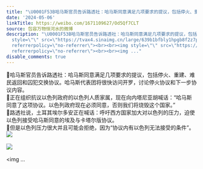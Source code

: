 ```yaml
---
title: "\U0001F53B哈马斯官员告诉路透社：哈马斯同意满足几项要求的提议，包括停火、重建、难民返回和囚犯交换协议。哈马斯代表团将很快访问开罗，讨论停火协议和下一步协议内..."
date: '2024-05-06'
linkTitle: https://weibo.com/1671109627/Od5Qf7CLT
source: 包容万物恒河水的微博
description: "\U0001F53B哈马斯官员告诉路透社：哈马斯同意满足几项要求的提议，包括停火、重建、难民返回和囚犯交换协议。哈马斯代表团将很快访问开罗，讨论停火协议和下一步协议内容。<br>\U0001F53B正在组织抗议以色列政府的以色列人质家属，现在向内塔尼亚胡喊话：“哈马斯同意了这项协议。以色列政府现在必须同意，否则我们将烧毁这个国家。”<br>\U0001F53B路透社说，土耳其埃尔多安正在喊话：呼吁西方国家加大对以色列的压力，迫使以色列接受哈马斯同意的埃及与卡塔尔版协议。<br>\U0001F53B但是以色列压力很大并且可能会拒绝，因为“协议内有以色列无法接受的条件”。<img
  style=\"\" src=\"https://tvax4.sinaimg.cn/large/639b1bfbly1hpgb8f2z7pj20zk0npap3.jpg\"
  referrerpolicy=\"no-referrer\"><br><br><img style=\"\" src=\"https://tvax1.sinaimg.cn/large/639b1bfbly1hpgb8hvf6xj20zk0npqis.jpg\"
  referrerpolicy=\"no-referrer\"><br><br><img ..."
disable_comments: true
---
```

🔻哈马斯官员告诉路透社：哈马斯同意满足几项要求的提议，包括停火、重建、难民返回和囚犯交换协议。哈马斯代表团将很快访问开罗，讨论停火协议和下一步协议内容。<br>🔻正在组织抗议以色列政府的以色列人质家属，现在向内塔尼亚胡喊话：“哈马斯同意了这项协议。以色列政府现在必须同意，否则我们将烧毁这个国家。”<br>🔻路透社说，土耳其埃尔多安正在喊话：呼吁西方国家加大对以色列的压力，迫使以色列接受哈马斯同意的埃及与卡塔尔版协议。<br>🔻但是以色列压力很大并且可能会拒绝，因为“协议内有以色列无法接受的条件”。<img style="" src="https://tvax4.sinaimg.cn/large/639b1bfbly1hpgb8f2z7pj20zk0npap3.jpg" referrerpolicy="no-referrer"><br><br><img style="" src="https://tvax1.sinaimg.cn/large/639b1bfbly1hpgb8hvf6xj20zk0npqis.jpg" referrerpolicy="no-referrer"><br><br><img ...